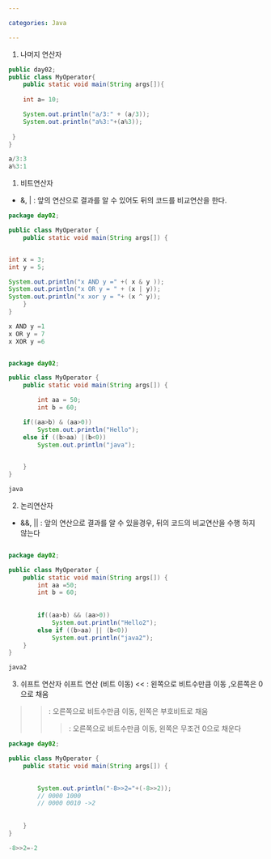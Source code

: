 ```yaml
---

categories: Java

---
```




1. 나머지 연산자
```java
public day02;
public class MyOperator{
    public static void main(String args[]){
    
    int a= 10;

    System.out.println("a/3:" + (a/3));
    System.out.println("a%3:"+(a%3));
     
 }
}

```

```java
a/3:3
a%3:1
```


1. 비트연산자 
- &, | : 앞의 연산으로 결과를 알 수 있어도 뒤의 코드를 비교연산을 한다.



```java
package day02;

public class MyOperator {
	public static void main(String args[]) {


int x = 3;
int y = 5;

System.out.println("x AND y =" +( x & y ));
System.out.println("x OR y = " + (x | y));
System.out.println("x xor y = "+ (x ^ y));
    }
}

```
```java
x AND y =1
x OR y = 7
x XOR y =6
```


```java

package day02;

public class MyOperator {
	public static void main(String args[]) {

        int aa = 50;
        int b = 60;

    if((aa>b) & (aa>0))
        System.out.println("Hello");
    else if ((b>aa) |(b<0))
        System.out.println("java");
        

    }
}

```

```java
java
```




2. 논리연산자
- &&, || : 앞의 연산으로 결과를 알 수 있을경우, 뒤의 코드의 비교연산을 수행 하지 않는다
		
```java

package day02;

public class MyOperator {
	public static void main(String args[]) {
		int aa =50;
		int b = 60;
	
		
		if((aa>b) && (aa>0))
			System.out.println("Hello2");
		else if ((b>aa) || (b<0))
			System.out.println("java2");
    }	
}
```

```java
java2

```



3. 쉬프트 연산자 
쉬프트 연산 (비트 이동)
 << : 왼쪽으로 비트수만큼 이동 ,오른쪽은 0으로 채움
 >> : 오른쪽으로 비트수만큼 이동, 왼쪽은 부호비트로 채움
 >>>: 오른쪽으로 비트수만큼 이동, 왼쪽은 무조건 0으로 채운다

```java
package day02;

public class MyOperator {
	public static void main(String args[]) {
		

		System.out.println("-8>>2="+(-8>>2));
        // 0000 1000
        // 0000 0010 ->2
	
		
	}
}


```
```java
-8>>2=-2

```
